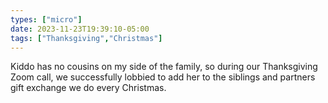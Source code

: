 ```yaml
---
types: ["micro"]
date: 2023-11-23T19:39:10-05:00
tags: ["Thanksgiving","Christmas"]
---
```

Kiddo has no cousins on my side of the family, so during our Thanksgiving Zoom call, we successfully lobbied to add her to the siblings and partners gift exchange we do every Christmas.

